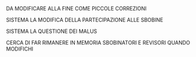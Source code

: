 DA MODIFICARE ALLA FINE COME PICCOLE CORREZIONI

SISTEMA LA MODIFICA DELLA PARTECIPAZIONE ALLE SBOBINE

SISTEMA LA QUESTIONE DEI MALUS


CERCA DI FAR RIMANERE IN MEMORIA SBOBINATORI E REVISORI QUANDO MODIFICHI


